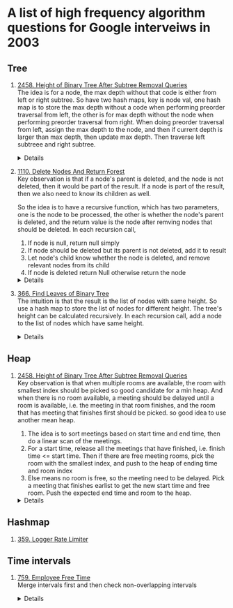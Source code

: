 # A list of high frequency algorithm questions for Google interveiws in 2003
## Tree
1. [2458. Height of Binary Tree After Subtree Removal Queries](https://leetcode.com/problems/height-of-binary-tree-after-subtree-removal-queries)  
  The idea is for a node, the max depth without that code is either from left or right subtree. So have two hash maps, key is node val, one hash map is to store the max depth without a code when performing preorder traversal from left, the other is for max depth without the node when performing preorder traversal from right. When doing preorder traversal from left, assign the max depth to the node, and then if current depth is larger than max depth, then update max depth. Then traverse left subtreee and right subtree.

    <details>
  
      ```python
     def treeQueries(self, root: Optional[TreeNode], queries: List[int]) -> List[int]:
          maxDepthLeft = 0
          maxDepthRight = 0
          nodeMaxDepthLeftMap = {}
          nodeMaxDepthRightMap = {}
          def preorderFromLeft(root, depth):
              nonlocal maxDepthLeft, nodeMaxDepthLeftMap
              if not root:
                  return
              nodeMaxDepthLeftMap[root.val] = maxDepthLeft
              maxDepthLeft = max(maxDepthLeft, depth)
              preorderFromLeft(root.left, depth + 1)
              preorderFromLeft(root.right, depth + 1)
          
          def preorderFromRight(root, depth):
              nonlocal maxDepthRight, nodeMaxDepthRightMap
              if not root:
                  return
              
              nodeMaxDepthRightMap[root.val] = maxDepthRight
              maxDepthRight = max(maxDepthRight, depth)
              preorderFromRight(root.right, depth + 1)
              preorderFromRight(root.left, depth + 1)
  
          preorderFromLeft(root, 0)
          preorderFromRight(root, 0)
  
          result = []
          for query in queries:
              result.append(max(nodeMaxDepthLeftMap[query], nodeMaxDepthRightMap[query]))
  
          return result
      ```
    </details>
1. [1110. Delete Nodes And Return Forest](https://leetcode.com/problems/delete-nodes-and-return-fores)  
   Key observation is that if a node's parent is deleted, and the node is not deleted, then it would be part of the result. If a node is part of the result, then we also need to know its children as well.

   So the idea is to have a recursive function, which has two parameters, one is the node to be processed, the other is whether the node's parent is deleted, and the return value is the node after remving nodes that should be deleted. In each recursion call,  
    1. If node is null, return null simply  
    1. If node should be deleted but its parent is not deleted, add it to result  
    1. Let node's child know whether the node is deleted, and remove relevant nodes from its child   
    1. If node is deleted return Null otherwise return the node  

    <details>
  
      ```python
   def delNodes(self, root: Optional[TreeNode], to_delete: List[int]) -> List[TreeNode]:
        nodes_to_delete = set(to_delete)
        result = []
        def dfs(root, is_parent_deleted):
            if not root:
                return root
            
            is_deleted = root.val in nodes_to_delete
            if is_parent_deleted and not is_deleted:
                result.append(root)
            
            root.left = dfs(root.left, is_deleted)
            root.right = dfs(root.right, is_deleted)
            return None if is_deleted else root
        dfs(root, True)
        return result
      ```
    </details>

1. [366. Find Leaves of Binary Tree](https://leetcode.com/problems/find-leaves-of-binary-tree)  
  The intuition is that the result is the list of nodes with same height. So use a hash map to store the list of nodes for different height. The tree's height can be calculated recursively. In each recursion call, add a node to the list of nodes which have same height.  

    <details>
  
      ```python
    def findLeaves(self, root: Optional[TreeNode]) -> List[List[int]]:
        heightNodesMap = defaultdict(list)

        def getHeight(root):
            if not root:
                return 0
            
            currHeight = max(getHeight(root.left), getHeight(root.right)) + 1
            heightNodesMap[currHeight].append(root.val)
            return currHeight
        
        return [heightNodesMap[height] for height in range(1, getHeight(root) + 1)]
      ```
    </details>
## Heap
1. [2458. Height of Binary Tree After Subtree Removal Queries](https://leetcode.com/problems/height-of-binary-tree-after-subtree-removal-queries)  
    Key observation is that when multiple rooms are available, the room with smallest index should be picked so good candidate for a min heap. And when there is no room available, a meeting should be delayed until a room is available, i.e. the meeting in that room finishes, and the room that has meeting that finishes first should be picked. so good idea to use another mean heap.  
    1. The idea is to sort meetings based on start time and end time, then do a linear scan of the meetings. 
    1. For a start time, release all the meetings that have finished, i.e. finish time <= start time. Then if there are free meeting rooms, pick the room with the smallest index, and push to the heap of ending time and room index
    1. Else means no room is free, so the meeting need to be delayed. Pick a meeting that finishes earlist to get the new start time and free room. Push the expected end time and room to the heap.

    <details>
  
      ```python
    def mostBooked(self, n: int, meetings: List[List[int]]) -> int:
        freeRooms = [r for r in range(n)]
        busyRooms = []
        result = [0] * n
        for start, end in sorted(meetings):
            while busyRooms and busyRooms[0][0] <= start:
                endTime, room = heapq.heappop(busyRooms)
                heapq.heappush(freeRooms, room)
            
            if freeRooms:
                room = heapq.heappop(freeRooms)
                heapq.heappush(busyRooms, [end, room])
            else:
                endTime, room = heapq.heappop(busyRooms)
                heapq.heappush(busyRooms, [endTime + end - start, room])
            result[room] += 1
               
        return result.index(max(result))
      ```
    </details>

  ## Hashmap
1. [359. Logger Rate Limiter](https://leetcode.com/problems/logger-rate-limiter)

## Time intervals
1. [759. Employee Free Time](https://leetcode.com/problems/employee-free-time)  
  Merge intervals first and then check non-overlapping intervals  

    <details>
  
      ```python
    def employeeFreeTime(self, schedule: '[[Interval]]') -> '[Interval]':
        merged = []
        allIntervals = []
        for employeeSchedule in schedule:
            for interval in employeeSchedule:
                allIntervals.append(interval)

        sortedSchedule = sorted(allIntervals, key = lambda interval : (interval.start, interval.end))
        for interval in sortedSchedule:
            if not merged or interval.start > merged[-1].end:
                merged.append(interval)
            else:
                merged[-1].end = max(merged[-1].end, interval.end)
        
        result = []
        for i in range(1, len(merged)):
            result.append(Interval(merged[i - 1].end, merged[i].start))
        
        return result
      ```
    </details>
